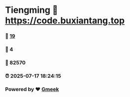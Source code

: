 # Tiengming :link: https://code.buxiantang.top 
### :page_facing_up: [19](https://code.buxiantang.top/tag.html) 
### :speech_balloon: 4 
### :hibiscus: 82570 
### :alarm_clock: 2025-07-17 18:24:15 
### Powered by :heart: [Gmeek](https://github.com/Meekdai/Gmeek)
